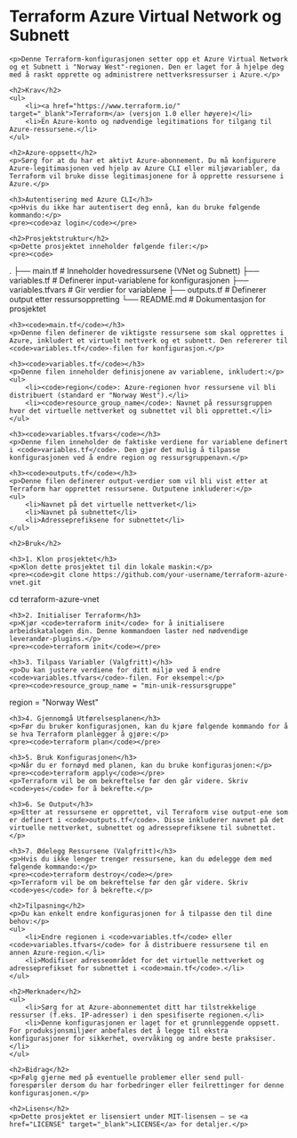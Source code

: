 <!DOCTYPE html>
<html lang="no">
<head>
    <meta charset="UTF-8">
    <meta name="viewport" content="width=device-width, initial-scale=1.0">
    <title>Terraform Azure Virtual Network og Subnett</title>
</head>
<body>
    <h1>Terraform Azure Virtual Network og Subnett</h1>

    <p>Denne Terraform-konfigurasjonen setter opp et Azure Virtual Network og et Subnett i "Norway West"-regionen. Den er laget for å hjelpe deg med å raskt opprette og administrere nettverksressurser i Azure.</p>

    <h2>Krav</h2>
    <ul>
        <li><a href="https://www.terraform.io/" target="_blank">Terraform</a> (versjon 1.0 eller høyere)</li>
        <li>En Azure-konto og nødvendige legitimations for tilgang til Azure-ressursene.</li>
    </ul>

    <h2>Azure-oppsett</h2>
    <p>Sørg for at du har et aktivt Azure-abonnement. Du må konfigurere Azure-legitimasjonen ved hjelp av Azure CLI eller miljøvariabler, da Terraform vil bruke disse legitimasjonene for å opprette ressursene i Azure.</p>

    <h3>Autentisering med Azure CLI</h3>
    <p>Hvis du ikke har autentisert deg ennå, kan du bruke følgende kommando:</p>
    <pre><code>az login</code></pre>

    <h2>Prosjektstruktur</h2>
    <p>Dette prosjektet inneholder følgende filer:</p>
    <pre><code>
.
├── main.tf            # Inneholder hovedressursene (VNet og Subnett)
├── variables.tf       # Definerer input-variablene for konfigurasjonen
├── variables.tfvars   # Gir verdier for variablene
├── outputs.tf         # Definerer output etter ressursoppretting
└── README.md          # Dokumentasjon for prosjektet
    </code></pre>

    <h3><code>main.tf</code></h3>
    <p>Denne filen definerer de viktigste ressursene som skal opprettes i Azure, inkludert et virtuelt nettverk og et subnett. Den refererer til <code>variables.tf</code>-filen for konfigurasjon.</p>

    <h3><code>variables.tf</code></h3>
    <p>Denne filen inneholder definisjonene av variablene, inkludert:</p>
    <ul>
        <li><code>region</code>: Azure-regionen hvor ressursene vil bli distribuert (standard er "Norway West").</li>
        <li><code>resource_group_name</code>: Navnet på ressursgruppen hvor det virtuelle nettverket og subnettet vil bli opprettet.</li>
    </ul>

    <h3><code>variables.tfvars</code></h3>
    <p>Denne filen inneholder de faktiske verdiene for variablene definert i <code>variables.tf</code>. Den gjør det mulig å tilpasse konfigurasjonen ved å endre region og ressursgruppenavn.</p>

    <h3><code>outputs.tf</code></h3>
    <p>Denne filen definerer output-verdier som vil bli vist etter at Terraform har opprettet ressursene. Outputene inkluderer:</p>
    <ul>
        <li>Navnet på det virtuelle nettverket</li>
        <li>Navnet på subnettet</li>
        <li>Adresseprefiksene for subnettet</li>
    </ul>

    <h2>Bruk</h2>

    <h3>1. Klon prosjektet</h3>
    <p>Klon dette prosjektet til din lokale maskin:</p>
    <pre><code>git clone https://github.com/your-username/terraform-azure-vnet.git
cd terraform-azure-vnet</code></pre>

    <h3>2. Initialiser Terraform</h3>
    <p>Kjør <code>terraform init</code> for å initialisere arbeidskatalogen din. Denne kommandoen laster ned nødvendige leverandør-plugins.</p>
    <pre><code>terraform init</code></pre>

    <h3>3. Tilpass Variabler (Valgfritt)</h3>
    <p>Du kan justere verdiene for ditt miljø ved å endre <code>variables.tfvars</code>-filen. For eksempel:</p>
    <pre><code>resource_group_name = "min-unik-ressursgruppe"
region             = "Norway West"</code></pre>

    <h3>4. Gjennomgå Utførelsesplanen</h3>
    <p>Før du bruker konfigurasjonen, kan du kjøre følgende kommando for å se hva Terraform planlegger å gjøre:</p>
    <pre><code>terraform plan</code></pre>

    <h3>5. Bruk Konfigurasjonen</h3>
    <p>Når du er fornøyd med planen, kan du bruke konfigurasjonen:</p>
    <pre><code>terraform apply</code></pre>
    <p>Terraform vil be om bekreftelse før den går videre. Skriv <code>yes</code> for å bekrefte.</p>

    <h3>6. Se Output</h3>
    <p>Etter at ressursene er opprettet, vil Terraform vise output-ene som er definert i <code>outputs.tf</code>. Disse inkluderer navnet på det virtuelle nettverket, subnettet og adresseprefiksene til subnettet.</p>

    <h3>7. Ødelegg Ressursene (Valgfritt)</h3>
    <p>Hvis du ikke lenger trenger ressursene, kan du ødelegge dem med følgende kommando:</p>
    <pre><code>terraform destroy</code></pre>
    <p>Terraform vil be om bekreftelse før den går videre. Skriv <code>yes</code> for å bekrefte.</p>

    <h2>Tilpasning</h2>
    <p>Du kan enkelt endre konfigurasjonen for å tilpasse den til dine behov:</p>
    <ul>
        <li>Endre regionen i <code>variables.tf</code> eller <code>variables.tfvars</code> for å distribuere ressursene til en annen Azure-region.</li>
        <li>Modifiser adresseområdet for det virtuelle nettverket og adresseprefikset for subnettet i <code>main.tf</code>.</li>
    </ul>

    <h2>Merknader</h2>
    <ul>
        <li>Sørg for at Azure-abonnementet ditt har tilstrekkelige ressurser (f.eks. IP-adresser) i den spesifiserte regionen.</li>
        <li>Denne konfigurasjonen er laget for et grunnleggende oppsett. For produksjonsmiljøer anbefales det å legge til ekstra konfigurasjoner for sikkerhet, overvåking og andre beste praksiser.</li>
    </ul>

    <h2>Bidrag</h2>
    <p>Følg gjerne med på eventuelle problemer eller send pull-forespørsler dersom du har forbedringer eller feilrettinger for denne konfigurasjonen.</p>

    <h2>Lisens</h2>
    <p>Dette prosjektet er lisensiert under MIT-lisensen – se <a href="LICENSE" target="_blank">LICENSE</a> for detaljer.</p>
</body>
</html>
